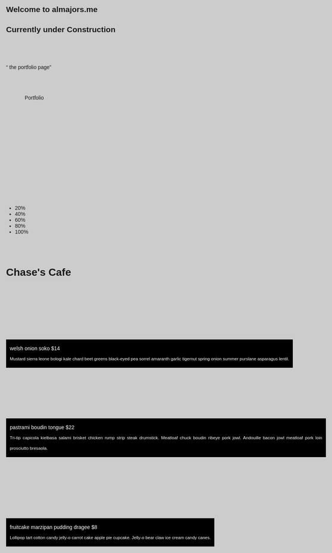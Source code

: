 ## Welcome to almajors.me
## Currently under Construction




<html>

<head>

<style>
body {
  font-family: helvetica, sans-serif;
  margin: 0 auto;
  max-width: 900px;
  
}
div {
  height: 200px;
  background-size: cover;
  position: relative;
  margin: 40px 0 0 0;
  border-radius: 12px;
}

p {
  color: rgba(255,255,255,1);
  background: rgba(0,0,0,1);
  padding: 10px;
  line-height: 28px;
  text-align: justify;
  position: absolute;
  bottom: 0;
  margin: 0;
}

.first{
  background-image: url("http://dash.ga.co/assets/firstcourse.jpg");
}
.second{
  background-image: url("http://dash.ga.co/assets/secondcourse.jpg");
}
.dessert{
  background-image: url("http://dash.ga.co/assets/dessertcourse.jpg");
}
.box{
width: 300px;
    border: 25px black;
    padding: 25px;
    margin: 25px;
    }
</style>

</head>
<br>
<br>
<br>
<br>
<q> the portfolio page</q>
<br>
<br>


<div class="box"> Portfolio </div>
<br>
<br>

<ul class="graph">
	<li class="percent20">20%</li>
	<li class="percent40">40%</li>
	<li class="percent60">60%</li>
	<li class="percent80">80%</li>
	<li class="percent100">100%</li>
</ul>
<br>
<br>
<body>
<h1>Chase's Cafe</h1>
<div class="first">
<p>welsh onion soko $14<br />
<small>Mustard sierra leone bologi kale chard beet greens black-eyed pea sorrel amaranth garlic tigernut spring onion summer purslane asparagus lentil. </small></p>
</div>
<div class="second">
<p>pastrami boudin tongue $22<br />
<small>Tri-tip capicola kielbasa salami brisket chicken rump strip steak drumstick. Meatloaf chuck boudin ribeye pork jowl. Andouille bacon jowl meatloaf pork loin prosciutto bresaola.</small></p>
</div>
<div class="dessert">
<p>fruitcake marzipan pudding dragee $8<br />
<small>Lollipop tart cotton candy jelly-o carrot cake apple pie cupcake. Jelly-o bear claw ice cream candy canes.</small></p>
</div>
</body>

</html>
<style>
body {
    background-image: url("paper.gif");
    background-color: #cccccc;
}
</style>
